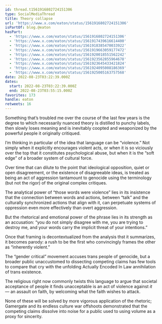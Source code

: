 ```yaml
---
id: thread.t1561916802724151306
type: SocialMediaThread
title: Theory collapse
url: 'https://www.x.com/eaton/status/1561916802724151306'
isPartOf: blog.@eaton
hasPart:
  - 'https://www.x.com/eaton/status/1561916802724151306'
  - 'https://www.x.com/eaton/status/1561917439616614400'
  - 'https://www.x.com/eaton/status/1561918385470033922'
  - 'https://www.x.com/eaton/status/1561919663059177472'
  - 'https://www.x.com/eaton/status/1561920018551562242'
  - 'https://www.x.com/eaton/status/1561923562855964678'
  - 'https://www.x.com/eaton/status/1561923645433421824'
  - 'https://www.x.com/eaton/status/1561924095008186369'
  - 'https://www.x.com/eaton/status/1561925005163757568'
date: 2022-08-23T03:22:39.000Z
dates:
  start: 2022-08-23T03:22:39.000Z
  end: 2022-08-23T03:55:15.000Z
favorites: 173
handle: eaton
retweets: 16
---
```

Something that’s troubled me over the course of the last few years is the degree to which necessarily nuanced theory is distilled to punchy labels, then slowly loses meaning and is inevitably coopted and weaponized by the powerful people it originally critiqued.

I’m thinking in particular of the idea that language can be “violence.” Not simply when it explicitly encourages violent acts, or when it is so viciously over the top that it constitutes psychological abuse, but when it is the “soft edge” of a broader system of cultural force.

Over time that can dilute to the point that ideological opposition, quiet or open disagreement, or the existence of disagreeable ideas, is treated as being an act of aggression tantamount to genocide using the terminology (but not the rigor) of the original complex critiques.

The analytical power of “those words were violence” lies in its insistence that the connection between words and actions, between “talk” and the culturally synchronized actions that align with it, can perpetuate systems of oppression even more effectively than overt aggression.

But the rhetorical and emotional power of the phrase lies in its strength as an accusation: “you do not simply disagree with me, you are trying to destroy me, and your words carry the implicit threat of your intentions.”

Once that framing is decontextualized from the analysis thst it summarizes, it becomes parody: a rush to be the first who convincingly frames the other as “inherently violent.”

The “gender critical” movement accuses trans people of genocide, but a broader public unaccustomed to dissecting competing claims has few tools to compare that cry with the unfolding Actually Encoded In Law annihilation of trans existence.

The religious right now commonly twists this language to argue that societal acceptance of people it finds unacceptable is an act of violence against *it* — an assault on faith, by welcoming what the faith wishes to attack.

None of these will be solved by more vigorous application of the rhetoric; Gamergate and its endless culture war offshoots demonstrated that the competing claims dissolve into noise for a public used to using volume as a proxy for sincerity.

